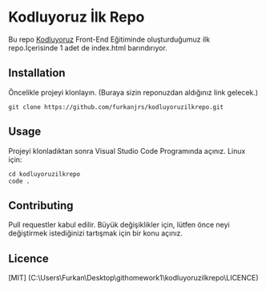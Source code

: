 # Kodluyoruz İlk Repo

Bu repo [Kodluyoruz](https://www.kodluyoruz.org) Front-End Eğitiminde oluşturduğumuz ilk repo.İçerisinde 1 adet de index.html barındırıyor.

## Installation

Öncelikle projeyi klonlayın. (Buraya sizin reponuzdan aldığınız link gelecek.)
```
git clone https://github.com/furkanjrs/kodluyoruzilkrepo.git
```
## Usage

Projeyi klonladıktan sonra Visual Studio Code Programında açınız.
Linux için:
```
cd kodluyoruzilkrepo
code .
```
## Contributing

Pull requestler kabul edilir. Büyük değişiklikler için, lütfen önce neyi değiştirmek istediğinizi
tartışmak için bir konu açınız.

## Licence

[MIT] (C:\Users\Furkan\Desktop\githomework1\kodluyoruzilkrepo\LICENCE)


